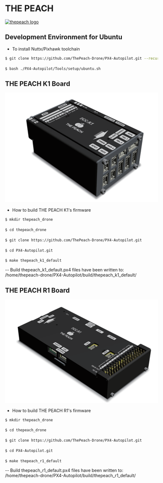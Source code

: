 # THE PEACH
[![thepeach logo](http://gabom1.pagei.gethompy.com/data/editor/2005/ae065791211b1de95f89a5c5c9f796b7_1589185049_9675.png)](http://thepeach.kr)

## Development Environment for Ubuntu
 * To install Nuttx/Pixhawk toolchain
```bash
$ git clone https://github.com/ThePeach-Drone/PX4-Autopilot.git --recursive

$ bash ./PX4-Autopilot/Tools/setup/ubuntu.sh
```

## THE PEACH K1 Board
![THEPEACH K1](./boards/thepeach/k1/THEPEACH_K1.png)
 * How to build THE PEACH K1's firmware
```bash
$ mkdir thepeach_drone

$ cd thepeach_drone

$ git clone https://github.com/ThePeach-Drone/PX4-Autopilot.git

$ cd PX4-Autopilot.git

$ make thepeach_k1_default
```
-- Build thepeach_k1_default.px4 files have been written to: /home/thepeach-drone/PX4-Autopilot/build/thepeach_k1_default/


## THE PEACH R1 Board
![THEPEACH R1](./boards/thepeach/r1/THEPEACH_R1.png)
 * How to build THE PEACH R1's firmware
```bash
$ mkdir thepeach_drone

$ cd thepeach_drone

$ git clone https://github.com/ThePeach-Drone/PX4-Autopilot.git

$ cd PX4-Autopilot.git

$ make thepeach_r1_default
```
-- Build thepeach_r1_default.px4 files have been written to: /home/thepeach-drone/PX4-Autopilot/build/thepeach_r1_default/
